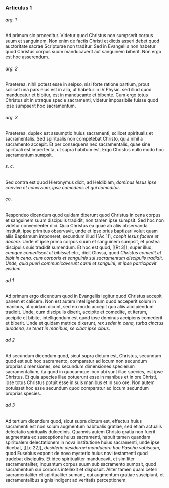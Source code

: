 ### Articulus 1

###### arg. 1
Ad primum sic proceditur. Videtur quod Christus non sumpserit corpus suum et sanguinem. Non enim de factis Christi et dictis asseri debet quod auctoritate sacrae Scripturae non traditur. Sed in Evangeliis non habetur quod Christus corpus suum manducaverit aut sanguinem biberit. Non ergo est hoc asserendum.

###### arg. 2
Praeterea, nihil potest esse in seipso, nisi forte ratione partium, prout scilicet una pars eius est in alia, ut habetur in IV Physic. sed illud quod manducatur et bibitur, est in manducante et bibente. Cum ergo totus Christus sit in utraque specie sacramenti, videtur impossibile fuisse quod ipse sumpserit hoc sacramentum.

###### arg. 3
Praeterea, duplex est assumptio huius sacramenti, scilicet spiritualis et sacramentalis. Sed spiritualis non competebat Christo, quia nihil a sacramento accepit. Et per consequens nec sacramentalis, quae sine spirituali est imperfecta, ut supra habitum est. Ergo Christus nullo modo hoc sacramentum sumpsit.

###### s. c.
Sed contra est quod Hieronymus dicit, ad Heldibiam, *dominus Iesus ipse conviva et convivium, ipse comedens et qui comeditur*.

###### co.
Respondeo dicendum quod quidam dixerunt quod Christus in cena corpus et sanguinem suum discipulis tradidit, non tamen ipse sumpsit. Sed hoc non videtur convenienter dici. Quia Christus ea quae ab aliis observanda instituit, ipse primitus observavit, unde et ipse prius baptizari voluit quam aliis Baptismum imponeret, secundum illud [[Ac 1]], *coepit Iesus facere et docere*. Unde et ipse primo corpus suum et sanguinem sumpsit, et postea discipulis suis tradidit sumendum. Et hoc est quod, [[Rt 3]], super illud, *cumque comedisset et bibisset* etc., dicit Glossa, quod *Christus comedit et bibit in cena, cum corporis et sanguinis sui sacramentum discipulis tradidit. Unde, quia pueri communicaverunt carni et sanguini, et ipse participavit eisdem*.

###### ad 1
Ad primum ergo dicendum quod in Evangeliis legitur quod Christus accepit panem et calicem. Non est autem intelligendum quod acceperit solum in manibus, ut quidam dicunt, sed eo modo accepit quo aliis accipiendum tradidit. Unde, cum discipulis dixerit, accipite et comedite, et iterum, accipite et bibite, intelligendum est quod ipse dominus accipiens comederit et biberit. Unde et quidam metrice dixerunt, *rex sedet in cena, turba cinctus duodena, se tenet in manibus, se cibat ipse cibus*.

###### ad 2
Ad secundum dicendum quod, sicut supra dictum est, Christus, secundum quod est sub hoc sacramento, comparatur ad locum non secundum proprias dimensiones, sed secundum dimensiones specierum sacramentalium, ita quod in quocumque loco ubi sunt illae species, est ipse Christus. Et quia species illae potuerunt esse in manibus et in ore Christi, ipse totus Christus potuit esse in suis manibus et in suo ore. Non autem potuisset hoc esse secundum quod comparatur ad locum secundum proprias species.

###### ad 3
Ad tertium dicendum quod, sicut supra dictum est, effectus huius sacramenti est non solum augmentum habitualis gratiae, sed etiam actualis delectatio spiritualis dulcedinis. Quamvis autem Christo gratia non fuerit augmentata ex susceptione huius sacramenti, habuit tamen quandam spiritualem delectationem in nova institutione huius sacramenti, unde ipse dicebat, [[Lc 22]], *desiderio desideravi manducare hoc Pascha vobiscum*, quod Eusebius exponit de novo mysterio huius novi testamenti quod tradebat discipulis. Et ideo spiritualiter manducavit, et similiter sacramentaliter, inquantum corpus suum sub sacramento sumpsit, quod sacramentum sui corporis intellexit et disposuit. Aliter tamen quam ceteri sacramentaliter et spiritualiter sumant, qui augmentum gratiae suscipiunt, et sacramentalibus signis indigent ad veritatis perceptionem.

